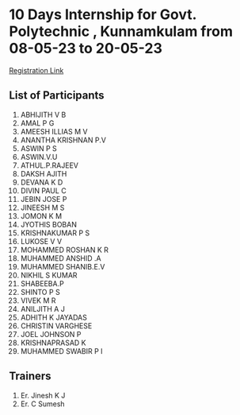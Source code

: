 # 10 Days Internship for Govt. Polytechnic , Kunnamkulam from 08-05-23 to 20-05-23

[Registration Link](https://docs.google.com/forms/d/e/1FAIpQLScnClE3ndGlyaxAmjfOabMhKnf2-O70TJT0Cfx7h0dpEerfow/viewform)


## List of Participants

1. ABHIJITH V B
2. AMAL P G
3. AMEESH ILLIAS M V
4. ANANTHA KRISHNAN P.V
5. ASWIN P S
6. ASWIN.V.U
7. ATHUL.P.RAJEEV
8. DAKSH AJITH
9. DEVANA K D
10. DIVIN PAUL C
11. JEBIN JOSE P
12. JINEESH M S
13. JOMON K M
14. JYOTHIS BOBAN
15. KRISHNAKUMAR P S
16. LUKOSE V V
17. MOHAMMED ROSHAN K R
18. MUHAMMED ANSHID .A
19. MUHAMMED SHANIB.E.V
20. NIKHIL S KUMAR
21. SHABEEBA.P
22. SHINTO P S
23. VIVEK M R
24. ANILJITH A J
25. ADHITH K JAYADAS
26. CHRISTIN VARGHESE
27. JOEL JOHNSON P
28. KRISHNAPRASAD K
29. MUHAMMED SWABIR P I

## Trainers
1. Er. Jinesh K J
2. Er. C Sumesh
